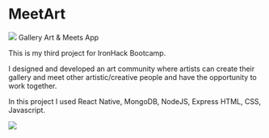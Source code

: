# MeetArt

<img src="https://res.cloudinary.com/dqesvgqq9/image/upload/v1539891992/MeetArt/1539891992057.png"/>
Gallery Art &amp; Meets App

This is my third project for IronHack Bootcamp.

I designed and developed an art community where artists can create their gallery and meet other artistic/creative people and have the opportunity to work together.

In this project I used React Native, MongoDB, NodeJS, Express HTML, CSS, Javascript.

<img src="https://res.cloudinary.com/dqesvgqq9/image/upload/v1541523128/Meetart.png"/>
